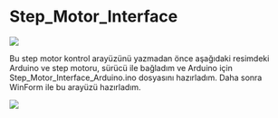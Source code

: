 <h1>Step_Motor_Interface</h1>
<img src="https://github.com/user-attachments/assets/dd6af03d-7196-46ff-b1a4-e87df9d1bbfa"/>
<p>Bu step motor kontrol arayüzünü yazmadan önce aşağıdaki resimdeki Arduino ve step motoru, sürücü ile bağladım ve Arduino için Step_Motor_Interface_Arduino.ino dosyasını hazırladım. Daha sonra WinForm ile bu arayüzü hazırladım.</p>
<img src="https://github.com/user-attachments/assets/2bfa68a7-f0d1-420d-b137-77ab2220940c"/>
